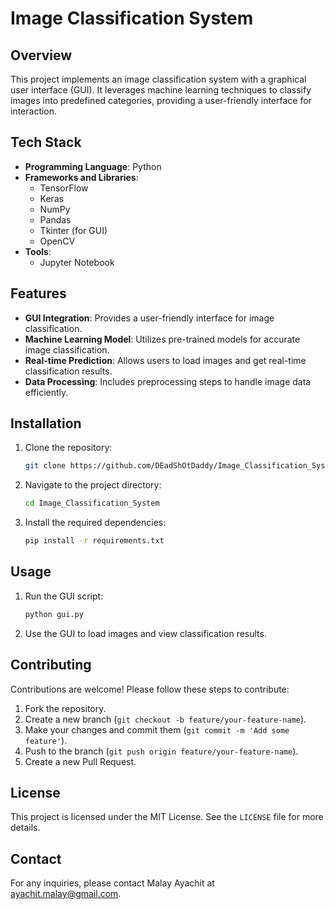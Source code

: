 # Image Classification System
## Overview
This project implements an image classification system with a graphical user interface (GUI). It leverages machine learning techniques to classify images into predefined categories, providing a user-friendly interface for interaction.
## Tech Stack
- **Programming Language**: Python
- **Frameworks and Libraries**:
  - TensorFlow
  - Keras
  - NumPy
  - Pandas
  - Tkinter (for GUI)
  - OpenCV
- **Tools**:
  - Jupyter Notebook
## Features
- **GUI Integration**: Provides a user-friendly interface for image classification.
- **Machine Learning Model**: Utilizes pre-trained models for accurate image classification.
- **Real-time Prediction**: Allows users to load images and get real-time classification results.
- **Data Processing**: Includes preprocessing steps to handle image data efficiently.
## Installation
1. Clone the repository:
    ```bash
    git clone https://github.com/DEadShOtDaddy/Image_Classification_System.git
    ```
2. Navigate to the project directory:
    ```bash
    cd Image_Classification_System
    ```
3. Install the required dependencies:
    ```bash
    pip install -r requirements.txt
    ```
## Usage
1. Run the GUI script:
    ```bash
    python gui.py
    ```
2. Use the GUI to load images and view classification results.
## Contributing
Contributions are welcome! Please follow these steps to contribute:
1. Fork the repository.
2. Create a new branch (`git checkout -b feature/your-feature-name`).
3. Make your changes and commit them (`git commit -m 'Add some feature'`).
4. Push to the branch (`git push origin feature/your-feature-name`).
5. Create a new Pull Request.
## License
This project is licensed under the MIT License. See the `LICENSE` file for more details.
## Contact
For any inquiries, please contact Malay Ayachit at [ayachit.malay@gmail.com]([ayachit.malay@gmail.com).
